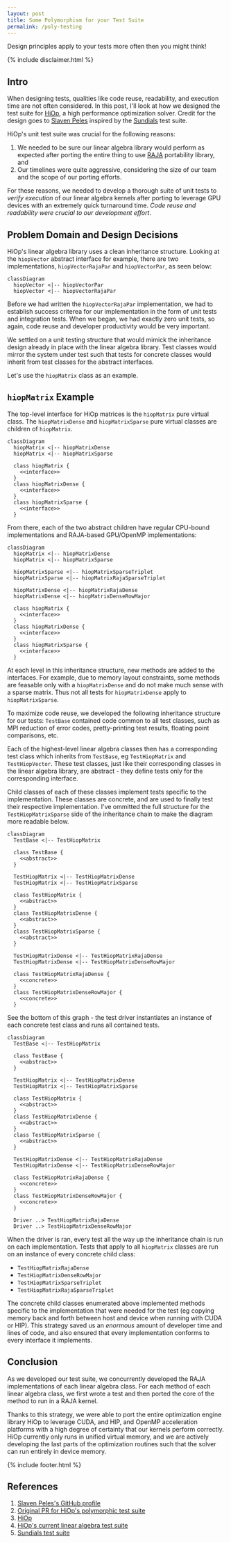 ```yaml
---
layout: post
title: Some Polymorphism for your Test Suite
permalink: /poly-testing
---
```


Design principles apply to your tests more often then you might think!

{% include disclaimer.html %}

## Intro

When designing tests, qualities like code reuse, readability, and execution time
are not often considered.
In this post, I'll look at how we designed the test suite for
[HiOp](https://github.com/LLNL/hiop), a high performance optimization solver.
Credit for the design goes to [Slaven Peles](https://www.linkedin.com/in/slavenpeles/)
inspired by the [Sundials](https://github.com/LLNL/sundials) test suite.

HiOp's unit test suite was crucial for the following reasons:

1. We needed to be sure our linear algebra library would perform as expected
  after porting the entire thing to use [RAJA](https://github.com/LLNL/RAJA)
  portability library, and
1. Our timelines were quite aggressive, considering the size of our team and
  the scope of our porting efforts.

For these reasons, we needed to develop a thorough suite of unit tests to
*verify execution* of our linear algebra kernels after porting to leverage GPU
devices with an extremely quick turnaround time.
*Code reuse and readability were crucial to our development effort*.

## Problem Domain and Design Decisions

HiOp's linear algebra library uses a clean inheritance structure.
Looking at the `hiopVector` abstract interface for example, there are two
implementations, `hiopVectorRajaPar` and `hiopVectorPar`, as seen below:

```mermaid!
classDiagram
  hiopVector <|-- hiopVectorPar
  hiopVector <|-- hiopVectorRajaPar
```

Before we had written the `hiopVectorRajaPar` implementation, we had to establish
success criterea for our implementation in the form of unit tests and integration
tests.
When we began, we had exactly zero unit tests, so again, code reuse and
developer productivity would be very important.

We settled on a unit testing structure that would mimick the inheritance
design already in place with the linear algebra library.
Test classes would mirror the system under test such that tests for concrete
classes would inherit from test classes for the abstract interfaces.

Let's use the `hiopMatrix` class as an example.

## `hiopMatrix` Example

The top-level interface for HiOp matrices is the `hiopMatrix` pure virtual class.
The `hiopMatrixDense` and `hiopMatrixSparse` pure virtual classes are children
of `hiopMatrix`.

```mermaid!
classDiagram
  hiopMatrix <|-- hiopMatrixDense
  hiopMatrix <|-- hiopMatrixSparse

  class hiopMatrix {
    <<interface>>
  }
  class hiopMatrixDense {
    <<interface>>
  }
  class hiopMatrixSparse {
    <<interface>>
  }
```

From there, each of the two abstract children have regular CPU-bound
implementations and RAJA-based GPU/OpenMP implementations:

```mermaid!
classDiagram
  hiopMatrix <|-- hiopMatrixDense
  hiopMatrix <|-- hiopMatrixSparse

  hiopMatrixSparse <|-- hiopMatrixSparseTriplet
  hiopMatrixSparse <|-- hiopMatrixRajaSparseTriplet

  hiopMatrixDense <|-- hiopMatrixRajaDense
  hiopMatrixDense <|-- hiopMatrixDenseRowMajor

  class hiopMatrix {
    <<interface>>
  }
  class hiopMatrixDense {
    <<interface>>
  }
  class hiopMatrixSparse {
    <<interface>>
  }
```

At each level in this inheritance structure, new methods are added to the interfaces.
For example, due to memory layout constraints, some methods are feasable only with a
`hiopMatrixDense` and do not make much sense with a sparse matrix.
Thus not all tests for `hiopMatrixDense` apply to `hiopMatrixSparse`.

To maximize code reuse, we developed the following inheritance structure for our tests:
`TestBase` contained code common to all test classes, such as MPI reduction of
error codes, pretty-printing test results, floating point comparisons, etc.

Each of the highest-level linear algebra classes then has a corresponding test
class which inherits from `TestBase`, eg `TestHiopMatrix` and `TestHiopVector`.
These test classes, just like their corresponding classes in the linear algebra
library, are abstract - they define tests only for the corresponding interface.

Child classes of each of these classes implement tests specific to the implementation.
These classes are concrete, and are used to finally test their respective implementation.
I've ommitted the full structure for the `TestHiopMatrixSparse` side of the
inheritance chain to make the diagram more readable below.

```mermaid!
classDiagram
  TestBase <|-- TestHiopMatrix

  class TestBase {
    <<abstract>>
  }

  TestHiopMatrix <|-- TestHiopMatrixDense
  TestHiopMatrix <|-- TestHiopMatrixSparse

  class TestHiopMatrix {
    <<abstract>>
  }
  class TestHiopMatrixDense {
    <<abstract>>
  }
  class TestHiopMatrixSparse {
    <<abstract>>
  }

  TestHiopMatrixDense <|-- TestHiopMatrixRajaDense
  TestHiopMatrixDense <|-- TestHiopMatrixDenseRowMajor

  class TestHiopMatrixRajaDense {
    <<concrete>>
  }
  class TestHiopMatrixDenseRowMajor {
    <<concrete>>
  }
```

See the bottom of this graph - the test driver instantiates an instance of
each concrete test class and runs all contained tests.

```mermaid!
classDiagram
  TestBase <|-- TestHiopMatrix

  class TestBase {
    <<abstract>>
  }

  TestHiopMatrix <|-- TestHiopMatrixDense
  TestHiopMatrix <|-- TestHiopMatrixSparse

  class TestHiopMatrix {
    <<abstract>>
  }
  class TestHiopMatrixDense {
    <<abstract>>
  }
  class TestHiopMatrixSparse {
    <<abstract>>
  }

  TestHiopMatrixDense <|-- TestHiopMatrixRajaDense
  TestHiopMatrixDense <|-- TestHiopMatrixDenseRowMajor

  class TestHiopMatrixRajaDense {
    <<concrete>>
  }
  class TestHiopMatrixDenseRowMajor {
    <<concrete>>
  }

  Driver ..> TestHiopMatrixRajaDense
  Driver ..> TestHiopMatrixDenseRowMajor
```

When the driver is ran, every test all the way up the inheritance chain is run
on each implementation.
Tests that apply to all `hiopMatrix` classes are run on an instance of every
concrete child class:

* `TestHiopMatrixRajaDense`
* `TestHiopMatrixDenseRowMajor`
* `TestHiopMatrixSparseTriplet`
* `TestHiopMatrixRajaSparseTriplet`

The concrete child classes enumerated above implemented methods specific to the
implementation that were needed for the test (eg copying memory back and forth
between host and device when running with CUDA or HIP).
This strategy saved us an *enormous* amount of developer time and lines of code,
and also ensured that every implementation conforms to every interface it implements.

## Conclusion

As we developed our test suite, we concurrently developed the RAJA
implementations of each linear algebra class.
For each method of each linear algebra class, we first wrote a test and then
ported the core of the method to run in a RAJA kernel.

Thanks to this strategy, we were able to port the entire optimization engine
library HiOp to leverage CUDA, and HIP, and OpenMP acceleration platforms with
a high degree of certainty that our kernels perform correctly.
HiOp currently only runs in unified virtual memory, and we are actively
developing the last parts of the optimization routines such that the solver can
run entirely in device memory.

{% include footer.html %}

## References

1. [Slaven Peles's GitHub profile](https://github.com/pelesh)
1. [Original PR for HiOp's polymorphic test suite](https://github.com/LLNL/hiop/pull/41)
1. [HiOp](https://github.com/LLNL/hiop)
1. [HiOp's current linear algebra test suite](https://github.com/LLNL/hiop/tree/master/tests/LinAlg)
1. [Sundials test suite](https://github.com/LLNL/sundials/tree/master/test/unit_tests/arkode)

